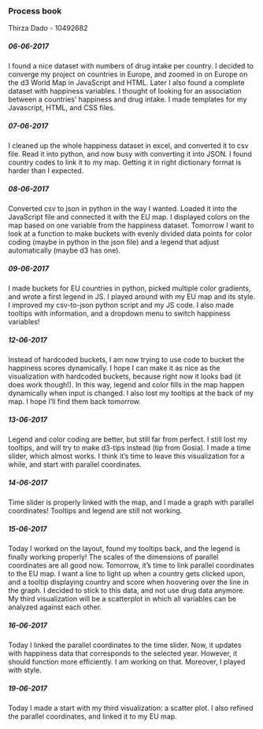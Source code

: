 ### Process book

Thirza Dado - 10492682

##### 06-06-2017 
I found a nice dataset with numbers of drug intake per country. I decided to converge my project on countries in Europe, and zoomed in on Europe on the d3 World Map in JavaScript and HTML. Later I also found a complete dataset with happiness variables. I thought of looking for an association between a countries’ happiness and drug intake. I made templates for my Javascript, HTML, and CSS files. 

##### 07-06-2017 
I cleaned up the whole happiness dataset in excel, and converted it to csv file. Read it into python, and now busy with converting it into JSON. I found country codes to link it to my map. Getting it in right dictionary format is harder than I expected.

##### 08-06-2017 
Converted csv to json in python in the way I wanted. Loaded it into the JavaScript file and connected it with the EU map. I displayed colors on the map based on one variable from the happiness dataset. Tomorrow I want to look at a function to make buckets with evenly divided data points for color coding (maybe in python in the json file) and a legend that adjust automatically (maybe d3 has one).

##### 09-06-2017 
I made buckets for EU countries in python, picked multiple color gradients, and wrote a first legend in JS. I played around with my EU map and its style. I improved my csv-to-json python script and my JS code. I also made tooltips with information, and a dropdown menu to switch happiness variables!

##### 12-06-2017 
Instead of hardcoded buckets, I am now trying to use code to bucket the happiness scores dynamically. I hope I can make it as nice as the visualization with hardcoded buckets, because right now it looks bad (it does work though!). In this way, legend and color fills in the map happen dynamically when input is changed. I also lost my tooltips at the back of my map. I hope I’ll find them back tomorrow.

##### 13-06-2017 
Legend and color coding are better, but still far from perfect. I still lost my tooltips, and will try to make d3-tips instead (tip from Gosia). I made a time slider, which almost works. I think it’s time to leave this visualization for a while, and start with parallel coordinates.

##### 14-06-2017 
Time slider is properly linked with the map, and I made a graph with parallel coordinates! Tooltips and legend are still not working.

##### 15-06-2017 
Today I worked on the layout, found my tooltips back, and the legend is finally working properly! The scales of the dimensions of parallel coordinates are all good now. Tomorrow, it’s time to link parallel coordinates to the EU map. I want a line to light up when a country gets clicked upon, and a tooltip displaying country and score when hoovering over the line in the graph. I decided to stick to this data, and not use drug data anymore. My third visualization will be a scatterplot in which all variables can be analyzed against each other. 

##### 16-06-2017 
Today I linked the parallel coordinates to the time slider. Now, it updates with happiness data that corresponds to the selected year. However, it should function more efficiently. I am working on that. Moreover, I played with style.

##### 19-06-2017 
Today I made a start with my third visualization: a scatter plot. I also refined the parallel coordinates, and linked it to my EU map. 


